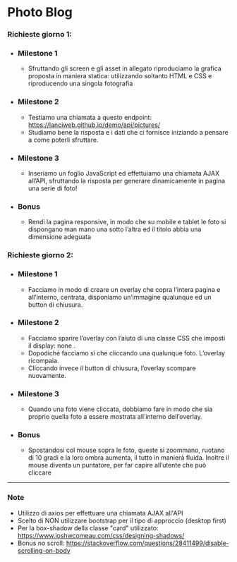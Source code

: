 #  Photo Blog

### Richieste giorno 1: 

- ### Milestone 1
  - Sfruttando gli screen e gli asset in allegato riproduciamo la grafica proposta in maniera statica: utilizzando soltanto HTML e CSS e riproducendo una singola fotografia

- ### Milestone 2

  - Testiamo una chiamata a questo endpoint: https://lanciweb.github.io/demo/api/pictures/
  - Studiamo bene la risposta e i dati che ci fornisce iniziando a pensare a come poterli sfruttare.


- ### Milestone 3

  - Inseriamo un foglio JavaScript ed effettuiamo una chiamata AJAX all’API, sfruttando la risposta per generare dinamicamente in pagina una serie di foto!


- ### Bonus 

  - Rendi la pagina responsive, in modo che su mobile e tablet le foto si dispongano man mano una sotto l’altra ed il titolo abbia una dimensione adeguata



### Richieste giorno 2: 

- ### Milestone 1
  - Facciamo in modo di creare un overlay che copra l’intera pagina e all’interno, centrata, disponiamo un’immagine qualunque ed un button di chiusura.

- ### Milestone 2


  - Facciamo sparire l’overlay con l’aiuto di una classe CSS che imposti il display: none .
  - Dopodiché facciamo sì che cliccando una qualunque foto. L’overlay ricompaia.
  - Cliccando invece il button di chiusura, l’overlay scompare nuovamente.


- ### Milestone 3

  - Quando una foto viene cliccata, dobbiamo fare in modo che sia proprio quella foto a essere mostrata all’interno dell’overlay.


- ### Bonus 

  - Spostandosi col mouse sopra le foto, queste si zoommano, ruotano di 10 gradi e la loro ombra aumenta, il tutto in manierà fluida. Inoltre il mouse diventa un puntatore, per far capire all’utente che può cliccare

--- 

### Note 

- Utilizzo di axios per effettuare una chiamata AJAX all'API 
- Scelto di NON utilizzare bootstrap per il tipo di approccio (desktop first)
- Per la box-shadow della classe "card" utilizzato: https://www.joshwcomeau.com/css/designing-shadows/ 
- Bonus no scroll: https://stackoverflow.com/questions/28411499/disable-scrolling-on-body
